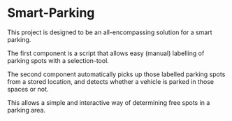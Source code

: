 # Smart-Parking

This project is designed to be an all-encompassing solution for a smart parking. 

The first component is a script that allows easy (manual) labelling of parking spots with a selection-tool.

The second component automatically picks up those labelled parking spots from a stored location, and detects whether a vehicle is parked in those spaces or not.

This allows a simple and interactive way of determining free spots in a parking area.